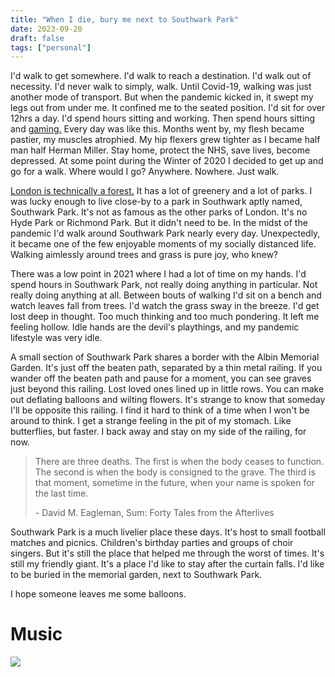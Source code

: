 ```yaml
---
title: "When I die, bury me next to Southwark Park"
date: 2023-09-20
draft: false
tags: ["personal"] 
---
```


I'd walk to get somewhere. I'd walk to reach a destination. I'd walk out of necessity. I'd never walk to simply, walk. Until Covid-19, walking was just another mode of transport. But when the pandemic kicked in, it swept my legs out from under me. It confined me to the seated position. I'd sit for over 12hrs a day. I'd spend hours sitting and working. Then spend hours sitting and [gaming.](https://blog.greengob.com/posts/2021-10-27-its-all-my-fault/) Every day was like this. Months went by, my flesh became pastier, my muscles atrophied. My hip flexers grew tighter as I became half man half Herman Miller. Stay home, protect the NHS, save lives, become depressed. At some point during the Winter of 2020 I decided to get up and go for a walk. Where would I go? Anywhere. Nowhere. Just walk.

[London is technically a forest.](https://amzn.eu/d/eLqL6Ei) It has a lot of greenery and a lot of parks. I was lucky enough to live close-by to a park in Southwark aptly named, Southwark Park. It's not as famous as the other parks of London. It's no Hyde Park or Richmond Park. But it didn't need to be. In the midst of the pandemic I'd walk around Southwark Park nearly every day. Unexpectedly, it became one of the few enjoyable moments of my socially distanced life. Walking aimlessly around trees and grass is pure joy, who knew?

There was a low point in 2021 where I had a lot of time on my hands. I'd spend hours in Southwark Park, not really doing anything in particular. Not really doing anything at all. Between bouts of walking I'd sit on a bench and watch leaves fall from trees. I'd watch the grass sway in the breeze. I'd get lost deep in thought. Too much thinking and too much pondering. It left me feeling hollow. Idle hands are the devil's playthings, and my pandemic lifestyle was very idle.

A small section of Southwark Park shares a border with the Albin Memorial Garden. It's just off the beaten path, separated by a thin metal railing. If you wander off the beaten path and pause for a moment, you can see graves just beyond this railing. Lost loved ones lined up in little rows. You can make out deflating balloons and wilting flowers. It's strange to know that someday I'll be opposite this railing. I find it hard to think of a time when I won't be around to think. I get a strange feeling in the pit of my stomach. Like butterflies, but faster. I back away and stay on my side of the railing, for now.

> There are three deaths. The first is when the body ceases to function. The second is when the body is consigned to the grave. The third is that moment, sometime in the future, when your name is spoken for the last time.
>
> \- David M. Eagleman, Sum: Forty Tales from the Afterlives

Southwark Park is a much livelier place these days. It's host to small football matches and picnics. Children's birthday parties and groups of choir singers. But it's still the place that helped me through the worst of times. It's still my friendly giant. It's a place I'd like to stay after the curtain falls. I'd like to be buried in the memorial garden, next to Southwark Park.

I hope someone leaves me some balloons. 

# Music
[![](https://img.youtube.com/vi/tBF8I58vBrk/default.jpg)](https://youtu.be/tBF8I58vBrk)
